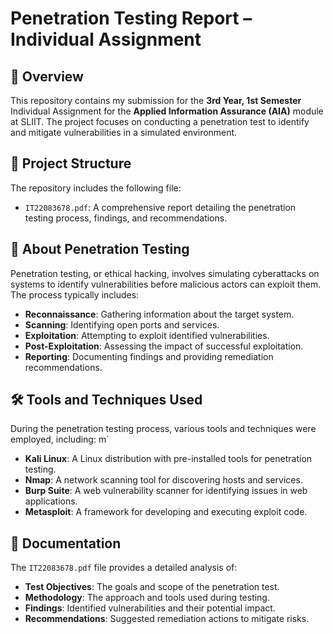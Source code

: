 # Penetration Testing Report – Individual Assignment

## 📘 Overview

This repository contains my submission for the **3rd Year, 1st Semester** Individual Assignment for the **Applied Information Assurance (AIA)** module at SLIIT. The project focuses on conducting a penetration test to identify and mitigate vulnerabilities in a simulated environment.

## 🧩 Project Structure

The repository includes the following file:

* `IT22083678.pdf`: A comprehensive report detailing the penetration testing process, findings, and recommendations.

## 🔐 About Penetration Testing

Penetration testing, or ethical hacking, involves simulating cyberattacks on systems to identify vulnerabilities before malicious actors can exploit them. The process typically includes:

* **Reconnaissance**: Gathering information about the target system.
* **Scanning**: Identifying open ports and services.
* **Exploitation**: Attempting to exploit identified vulnerabilities.
* **Post-Exploitation**: Assessing the impact of successful exploitation.
* **Reporting**: Documenting findings and providing remediation recommendations.

## 🛠️ Tools and Techniques Used

During the penetration testing process, various tools and techniques were employed, including:
  m`
* **Kali Linux**: A Linux distribution with pre-installed tools for penetration testing.
* **Nmap**: A network scanning tool for discovering hosts and services.
* **Burp Suite**: A web vulnerability scanner for identifying issues in web applications.
* **Metasploit**: A framework for developing and executing exploit code.

## 📄 Documentation

The `IT22083678.pdf` file provides a detailed analysis of:

* **Test Objectives**: The goals and scope of the penetration test.
* **Methodology**: The approach and tools used during testing.
* **Findings**: Identified vulnerabilities and their potential impact.
* **Recommendations**: Suggested remediation actions to mitigate risks.



















